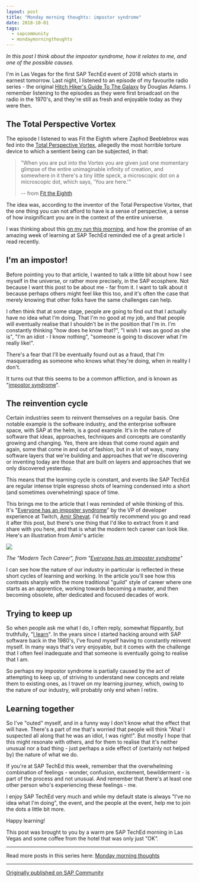 ```yaml
---
layout: post
title: "Monday morning thoughts: impostor syndrome"
date: 2018-10-01
tags:
  - sapcommunity
  - mondaymorningthoughts
---
```


*In this post I think about the impostor syndrome, how it relates to me,
and one of the possible causes.*

I'm in Las Vegas for the first SAP TechEd event of 2018 which starts in
earnest tomorrow. Last night, I listened to an episode of my favourite
radio series - the original [Hitch Hiker's Guide To The Galaxy](https://en.wikipedia.org/wiki/The_Hitchhiker%27s_Guide_to_the_Galaxy_(radio_series))
by Douglas Adams. I remember listening to the episodes as they were
first broadcast on the radio in the 1970's, and they're still as fresh
and enjoyable today as they were then.

## The Total Perspective Vortex

The episode I listened to was Fit the Eighth where Zaphod Beeblebrox was
fed into the [Total Perspective Vortex](https://hitchhikers.fandom.com/wiki/Total_Perspective_Vortex), allegedly
the most horrible torture device to which a sentient being can be
subjected, in that:

> "When you are put into the Vortex you are given just one momentary
> glimpse of the entire unimaginable infinity of creation, and somewhere
> in it there's a tiny little speck, a microscopic dot on a microscopic
> dot, which says, 'You are here.'"
> 
> \-- from [Fit the Eighth](https://www.clivebanks.co.uk/THHGTTG/THHGTTGradio8.htm)


The idea was, according to the inventor of the Total Perspective Vortex,
that the one thing you can not afford to have is a sense of perspective,
a sense of how insignificant you are in the context of the entire
universe.

I was thinking about this [on my run this morning](https://www.strava.com/activities/1877530878), and how
the promise of an amazing week of learning at SAP TechEd reminded me of
a great article I read recently.

## I'm an impostor!

Before pointing you to that article, I wanted to talk a little bit about
how I see myself in the universe, or rather more precisely, in the SAP
ecosphere. Not because I want this post to be about me - far from it. I
want to talk about it because perhaps others might feel like this too,
and it's often the case that merely knowing that other folks have the
same challenges can help.

I often think that at some stage, people are going to find out that I
actually have no idea what I'm doing. That I'm no good at my job, and
that people will eventually realise that I shouldn't be in the position
that I'm in. I'm constantly thinking "how does he know that?", "I
wish I was as good as she is", "I'm an idiot - I know nothing",
"someone is going to discover what I'm really like!".

There's a fear that I'll be eventually found out as a fraud, that I'm
masquerading as someone who knows what they're doing, when in reality I
don't.

It turns out that this seems to be a common affliction, and is known as
"[impostor syndrome](https://en.wikipedia.org/wiki/Impostor_syndrome)".

## The reinvention cycle

Certain industries seem to reinvent themselves on a regular basis. One
notable example is the software industry, and the enterprise software
space, with SAP at the helm, is a good example. It's in the nature of
software that ideas, approaches, techniques and concepts are constantly
growing and changing. Yes, there are ideas that come round again and
again, some that come in and out of fashion, but in a lot of ways, many
software layers that we're building and approaches that we're
discovering or inventing today are those that are built on layers and
approaches that we only discovered yesterday.

This means that the learning cycle is constant, and events like SAP
TechEd are regular intense triple espresso shots of learning condensed
into a short (and sometimes overwhelming) space of time.

This brings me to the article that I was reminded of while thinking of
this. It's "[Everyone has an imposter syndrome](https://medium.com/@ashevat/everyone-has-an-imposter-syndrome-7bef0698a212)"
by the VP of developer experience at Twitch, [Amir Shevat](https://twitter.com/ashevat). I'd heartily recommend you go and
read it after this post, but there's one thing that I'd like to
extract from it and share with you here, and that is what the modern
tech career can look like. Here's an illustration from Amir's
article:

![](https://cdn-images-1.medium.com/max/800/1*ZGk8F0UdoEJMXeVFsDTt5w.png)

*The "Modern Tech Career", from "[Everyone has an imposter syndrome](https://medium.com/@ashevat/everyone-has-an-imposter-syndrome-7bef0698a212)"*

I can see how the nature of our industry in particular is reflected in
these short cycles of learning and working. In the article you'll see
how this contrasts sharply with the more traditional "guild" style of
career where one starts as an apprentice, working towards becoming a
master, and then becoming obsolete, after dedicated and focused decades
of work.


## Trying to keep up

So when people ask me what I do, I often reply, somewhat flippantly, but
truthfully, "[I learn](https://community.sap.com/t5/career-corner-blog-posts/a-call-to-arms-for-abap-developers/bc-p/12986208/highlight/true#M1531)".
In the years since I started hacking around with SAP software back in
the 1980's, I've found myself having to constantly reinvent myself. In
many ways that's very enjoyable, but it comes with the challenge that I
often feel inadequate and that someone is eventually going to realise
that I am.

So perhaps my impostor syndrome is partially caused by the act of
attempting to keep up, of striving to understand new concepts and relate
them to existing ones, as I travel on my learning journey, which, owing
to the nature of our industry, will probably only end when I retire.

## Learning together

So I've "outed" myself, and in a funny way I don't know what the
effect that will have. There's a part of me that's worried that people
will think "Aha! I suspected all along that he was an idiot, I was
right!". But mostly I hope that this might resonate with others, and
for them to realise that it's neither unusual nor a bad thing - just
perhaps a side effect of (certainly not helped by) the nature of what we
do.

If you're at SAP TechEd this week, remember that the overwhelming
combination of feelings - wonder, confusion, excitement, bewilderment -
is part of the process and not unusual. And remember that there's at
least one other person who's experiencing these feelings - me.

I enjoy SAP TechEd very much and while my default state is always
"I've no idea what I'm doing", the event, and the people at the
event, help me to join the dots a little bit more.

Happy learning!

This post was brought to you by a warm pre SAP TechEd morning in Las
Vegas and some coffee from the hotel that was only just "OK".

---

Read more posts in this series here: [Monday morning thoughts](https://qmacro.org/tags/mondaymorningthoughts/)

---

[Originally published on SAP Community](https://community.sap.com/t5/sap-teched-blog-posts/monday-morning-thoughts-impostor-syndrome/ba-p/13357879)
